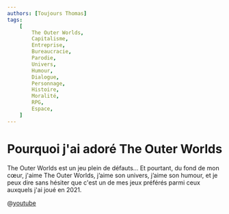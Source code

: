 ```yaml
---
authors: [Toujours Thomas]
tags:
    [
        The Outer Worlds,
        Capitalisme,
        Entreprise,
        Bureaucracie,
        Parodie,
        Univers,
        Humour,
        Dialogue,
        Personnage,
        Histoire,
        Moralité,
        RPG,
        Espace,
    ]
---
```


# Pourquoi j'ai adoré The Outer Worlds

The Outer Worlds est un jeu plein de défauts... Et pourtant, du fond de mon cœur, j'aime The Outer Worlds, j’aime son univers, j’aime son humour, et je peux dire sans hésiter que c'est un de mes jeux préférés parmi ceux auxquels j'ai joué en 2021.

@[youtube](https://www.youtube.com/watch?v=QDc-ZERhQfA)

